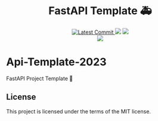 <h1 align="center">
    <strong>FastAPI Template 🚑 </strong>
</h1>
<p align="center">
    <a href="https://github.com/123seven/Api-Template" target="_blank">
        <img src="https://img.shields.io/github/last-commit/123seven/Api-Template" alt="Latest Commit">
    </a>
        <img src="https://img.shields.io/github/workflow/status/123seven/Api-Template/Test">
        <img src="https://img.shields.io/codecov/c/github/123seven/Api-Template">
    <br />
    <img src="https://img.shields.io/github/license/123seven/Api-Template">
</p>

# Api-Template-2023

FastAPI Project Template :tada:

## License

This project is licensed under the terms of the MIT license.